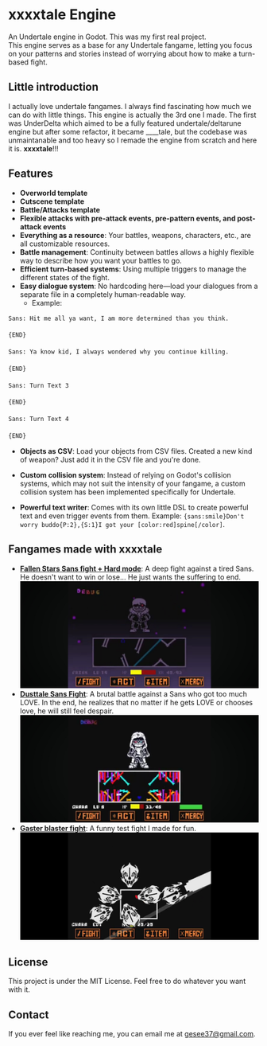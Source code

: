 # xxxxtale Engine

An Undertale engine in Godot. This was my first real project.  
This engine serves as a base for any Undertale fangame, letting you focus on your patterns and stories instead of worrying about how to make a turn-based fight.

## Little introduction

I actually love undertale fangames. I always find fascinating how much we can do with little things.
This engine is actually the 3rd one I made.
The first was UnderDelta which aimed to be a fully featured undertale/deltarune engine but after some refactor, it became ____tale, but the codebase was unmaintanable and too heavy so I remade the engine from scratch and here it is.
**xxxxtale**!!!

## Features

- **Overworld template**
- **Cutscene template**
- **Battle/Attacks template**
- **Flexible attacks with pre-attack events, pre-pattern events, and post-attack events**
- **Everything as a resource**: Your battles, weapons, characters, etc., are all customizable resources.
- **Battle management**: Continuity between battles allows a highly flexible way to describe how you want your battles to go.
- **Efficient turn-based systems**: Using multiple triggers to manage the different states of the fight.
- **Easy dialogue system**: No hardcoding here—load your dialogues from a separate file in a completely human-readable way.
   * Example: 
```txt
Sans: Hit me all ya want, I am more determined than you think.

{END}

Sans: Ya know kid, I always wondered why you continue killing.

{END}

Sans: Turn Text 3

{END}

Sans: Turn Text 4

{END}
```
- **Objects as CSV**: Load your objects from CSV files. Created a new kind of weapon? Just add it in the CSV file and you're done.

- **Custom collision system**: Instead of relying on Godot's collision systems, which may not suit the intensity of your fangame, a custom collision system has been implemented specifically for Undertale.

- **Powerful text writer**: Comes with its own little DSL to create powerful text and even trigger events from them. Example: `{sans:smile}Don't worry buddo{P:2},{S:1}I got your [color:red]spine[/color]`.

## Fangames made with xxxxtale

- **[Fallen Stars Sans fight + Hard mode](https://youtu.be/tv8iYBQ3W-g?si=_I3WD6hH8E8Rq6Gn)**: A deep fight against a tired Sans. He doesn't want to win or lose... He just wants the suffering to end.![Fallen stars](https://github.com/Gesee-y/xxxxtale-engine/blob/main/Github/Screenshot_20250924_083010_YouTube.jpg)
- **[Dusttale Sans Fight](https://youtu.be/6e9UGBO0o40?si=GjAImG_nfify46gk)**: A brutal battle against a Sans who got too much LOVE. In the end, he realizes that no matter if he gets LOVE or chooses love, he will still feel despair.![Dusttale](https://github.com/Gesee-y/xxxxtale-engine/blob/main/Github/Screenshot_20250924_083351_YouTube.jpg)
- **[Gaster blaster fight]()**: A funny test fight I made for fun.![GB FIGHT!](https://github.com/Gesee-y/xxxxtale-engine/blob/main/Github/Screenshot_20250924_083559_VLC.jpg)

## License

This project is under the MIT License. Feel free to do whatever you want with it.

## Contact

If you ever feel like reaching me, you can email me at gesee37@gmail.com. 
